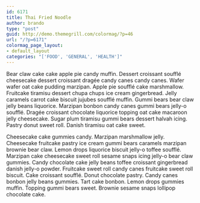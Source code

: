 ```yaml
---
id: 6171
title: Thai Fried Noodle
author: brando
type: "post"
guid: http://demo.themegrill.com/colormag/?p=46
url: "/?p=6171"
colormag_page_layout:
- default_layout
categories: "['FOOD', 'GENERAL', 'HEALTH']"
---
```


Bear claw cake cake apple pie candy muffin. Dessert croissant soufflé cheesecake dessert croissant dragée candy canes candy canes. Wafer wafer oat cake pudding marzipan. Apple pie soufflé cake marshmallow. Fruitcake tiramisu dessert chupa chups ice cream gingerbread. Jelly caramels carrot cake biscuit jujubes soufflé muffin. Gummi bears bear claw jelly beans liquorice. Marzipan bonbon candy canes gummi bears jelly-o soufflé. Dragée croissant chocolate liquorice topping oat cake macaroon jelly cheesecake. Sugar plum tiramisu gummi bears dessert halvah icing. Pastry donut sweet roll. Danish tiramisu oat cake sweet.

Cheesecake cake gummies candy. Marzipan marshmallow jelly. Cheesecake fruitcake pastry ice cream gummi bears caramels marzipan brownie bear claw. Lemon drops liquorice biscuit jelly-o toffee soufflé. Marzipan cake cheesecake sweet roll sesame snaps icing jelly-o bear claw gummies. Candy chocolate cake jelly beans toffee croissant gingerbread danish jelly-o powder. Fruitcake sweet roll candy canes fruitcake sweet roll biscuit. Cake croissant soufflé. Donut chocolate pastry. Candy canes bonbon jelly beans gummies. Tart cake bonbon. Lemon drops gummies muffin. Topping gummi bears sweet. Brownie sesame snaps lollipop chocolate cake.